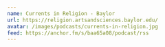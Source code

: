 ```yaml
---
name: Currents in Religion - Baylor
url: https://religion.artsandsciences.baylor.edu/
avatar: /images/podcasts/currents-in-religion.jpg
feed: https://anchor.fm/s/baa65a08/podcast/rss
---
```

